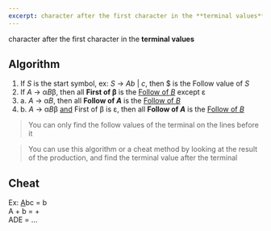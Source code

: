 ```yaml
---
excerpt: character after the first character in the **terminal values**
---
```

character after the first character in the **terminal values**
## Algorithm
1. If *S* is the start symbol, 
   ex: *S* -> *Ab* | *c*, then $ is the Follow value of *S*
2. If *A* -> α*B*β, then all **First of β** is the <u>Follow of *B*</u> except ε
3. a. *A* -> α*B*, then all **Follow of *A*** is the <u>Follow of *B*</u>
3. b. *A* -> α*B*β <u>and</u> First of β is ε, then all **Follow of *A*** is the <u>Follow of *B*</u>

> You can only find the follow values of the terminal on the lines before it

> You can use this algorithm or a cheat method by looking at the result of the production, and find the terminal value after the terminal 
## Cheat
Ex: 
<u>A</u>bc = b   
A + b = +  
ADE = ...  